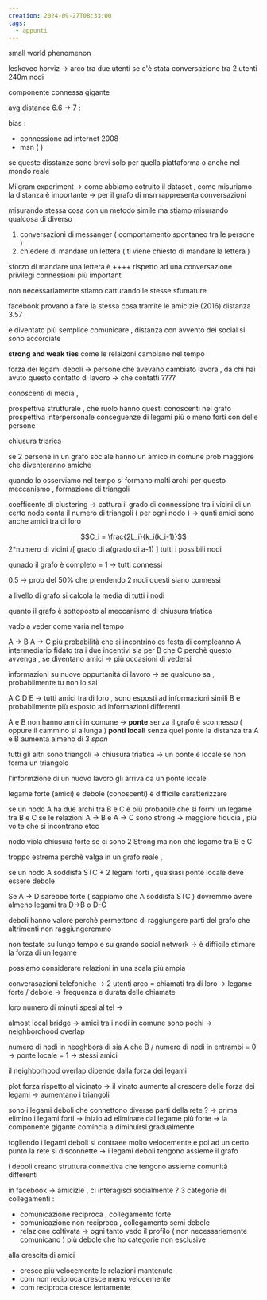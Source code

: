 ```yaml
---
creation: 2024-09-27T08:33:00
tags:
  - appunti
---
```

small world phenomenon

leskovec horviz -> arco tra due utenti se c'è stata conversazione tra 2 utenti 240m nodi

componente connessa gigante 

avg distance 6.6 -> 7 : 

bias : 
+ connessione ad internet 2008 
+ msn (  )  

se queste disstanze sono brevi solo per quella piattaforma o anche nel mondo reale 

Milgram experiment -> come abbiamo cotruito il dataset , come misuriamo la distanza è importante -> per il grafo di msn rappresenta conversazioni

misurando stessa cosa con un metodo simile ma stiamo misurando qualcosa di diverso 

1. conversazioni di messanger ( comportamento spontaneo tra le persone ) 
2. chiedere di mandare un lettera ( ti viene chiesto di mandare la lettera )

sforzo di mandare una lettera è ++++ rispetto ad una conversazione
privilegi connessioni più importanti

non necessariamente stiamo catturando le stesse sfumature

facebook provano a fare la stessa cosa tramite le amicizie (2016) 
distanza 3.57

è diventato più semplice comunicare , distanza con avvento dei social si sono accorciate 

**strong and weak ties** 
come le relaizoni cambiano nel tempo 

forza dei legami deboli -> persone che avevano cambiato lavora , da chi hai avuto questo contatto di lavoro -> che contatti ???? 

conoscenti di media , 

prospettiva strutturale , che ruolo hanno questi conoscenti nel grafo 
prospettiva interpersonale conseguenze di legami più o meno forti con delle persone 

chiusura triarica

se 2 persone in un grafo sociale hanno un amico in comune prob maggiore che diventeranno amiche 

quando lo osserviamo nel tempo si formano molti archi per questo meccanismo , formazione di triangoli

coefficente di clustering -> cattura il grado di connessione tra i vicini di un certo nodo 
conta il numero di triangoli ( per ogni nodo ) -> qunti amici sono anche amici tra di loro

$$C_i = \frac{2L_i}{k_i(k_i-1)}$$
2\*numero di vicini /\[ grado di a(grado di a-1) ] tutti i possibili nodi

qunado il grafo è completo = 1 -> tutti connessi

0.5 -> prob del 50% che prendendo 2 nodi questi siano connessi 

a livello di grafo si calcola la media di tutti i nodi

quanto il grafo è sottoposto al meccanismo di chiusura triatica

vado a veder come varia nel tempo

A -> B A -> C più probabilità che si incontrino es festa di compleanno 
A intermediario fidato tra i due 
incentivi sia per B che C perchè questo avvenga , se diventano amici -> più occasioni di vedersi 

informazioni su nuove oppurtanità di lavoro -> se qualcuno sa , probabilmente tu non lo sai 

A C D E -> tutti amici tra di loro , sono esposti ad informazioni simili 
B è probabilmente più esposto ad informazioni differenti 

A e B non hanno amici in comune -> **ponte** senza il grafo è sconnesso ( oppure il cammino si allunga ) **ponti locali** senza quel ponte la distanza tra A e B aumenta almeno di 3 *span*

tutti gli altri sono triangoli -> chiusura triatica -> un ponte è locale se non forma un triangolo 

l'informzione di un nuovo lavoro gli arriva da un ponte locale 

legame forte (amici) e debole (conoscenti) è difficile caratterizzare

se un nodo A ha due archi tra B e C è più probabile che si formi un legame tra B e C se le relazioni A -> B e A -> C sono strong -> maggiore fiducia , più volte che si incontrano etcc 

nodo viola chiusura forte se ci sono 2 Strong ma non chè legame tra B e C

troppo estrema perchè valga in un grafo reale ,

se un nodo A soddisfa STC + 2 legami forti , qualsiasi ponte locale deve essere debole 

Se A -> D sarebbe forte ( sappiamo che A soddisfa STC ) dovremmo avere almeno legami tra D->B o D-C

deboli hanno valore perchè permettono di raggiungere parti del grafo che altrimenti non raggiungeremmo

non testate su lungo tempo e su grando social network -> è difficile stimare la forza di un legame 

possiamo considerare relazioni in una scala più ampia

converasazioni telefoniche -> 2 utenti arco = chiamati tra di loro -> legame forte / debole -> frequenza e durata delle chiamate 

loro numero di minuti spesi al tel -> 

almost local bridge -> amici tra i nodi in comune sono pochi -> neighborohood overlap 

 numero di nodi in neoghbors di sia A che B / numero di nodi in entrambi
 = 0 -> ponte locale
 = 1 -> stessi amici

il neighborhood overlap dipende dalla forza dei legami 

plot forza rispetto al vicinato -> il vinato aumente al crescere delle forza dei legami -> aumentano i triangoli 

sono i legami deboli che connettono diverse parti della rete ? -> prima elimino i legami forti -> inizio ad eliminare dal legame più forte -> la componente gigante comincia a diminuirsi gradualmente 

togliendo i legami deboli si contraee molto velocemente e poi ad un certo punto la rete si disconnette -> i legami deboli tengono assieme il grafo

i deboli creano struttura connettiva che tengono assieme comunità differenti 

in facebook -> amicizie , ci interagisci socialmente ? 
3 categorie di collegamenti : 
+ comunicazione reciproca , collegamento forte 
+ comunicazione non reciproca , collegamento semi debole 
+ relazione coltivata -> ogni tanto vedo il profilo ( non necessariemente comunicano ) più debole che ho
categorie non esclusive

alla crescita di amici
+ cresce più velocemente le relazioni mantenute
+ com non reciproca cresce meno velocemente
+ com reciproca cresce lentamente 


